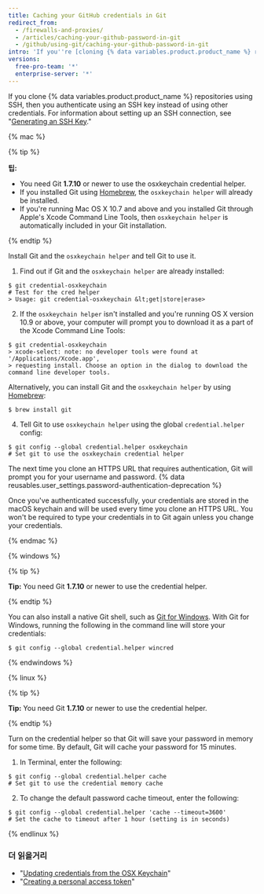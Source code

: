 ```yaml
---
title: Caching your GitHub credentials in Git
redirect_from:
  - /firewalls-and-proxies/
  - /articles/caching-your-github-password-in-git
  - /github/using-git/caching-your-github-password-in-git
intro: 'If you''re [cloning {% data variables.product.product_name %} repositories using HTTPS](/github/using-git/which-remote-url-should-i-use), you can use a credential helper to tell Git to remember your credentials.'
versions:
  free-pro-team: '*'
  enterprise-server: '*'
---
```


If you clone {% data variables.product.product_name %} repositories using SSH, then you authenticate using an SSH key instead of using other credentials. For information about setting up an SSH connection, see "[Generating an SSH Key](/articles/generating-an-ssh-key)."

{% mac %}

{% tip %}

**팁:**

- You need Git **1.7.10** or newer to use the osxkeychain credential helper.
- If you installed Git using [Homebrew](http://brew.sh/), the `osxkeychain helper` will already be installed.
- If you're running Mac OS X 10.7 and above and you installed Git through Apple's Xcode Command Line Tools, then `osxkeychain helper` is automatically included in your Git installation.

{% endtip %}

Install Git and the `osxkeychain helper` and tell Git to use it.

1. Find out if Git and the `osxkeychain helper` are already installed:
  ```shell
  $ git credential-osxkeychain
  # Test for the cred helper
  > Usage: git credential-osxkeychain &lt;get|store|erase>
  ```
2. If the `osxkeychain helper` isn't installed and you're running OS X version 10.9 or above, your computer will prompt you to download it as a part of the Xcode Command Line Tools:
  ```shell
  $ git credential-osxkeychain
  > xcode-select: note: no developer tools were found at '/Applications/Xcode.app',
  > requesting install. Choose an option in the dialog to download the command line developer tools.
  ```

 Alternatively,  you can install Git and the `osxkeychain helper` by using [Homebrew](http://brew.sh/):
  ```shell
  $ brew install git
  ```

4. Tell Git to use `osxkeychain helper` using the global `credential.helper` config:
  ```shell
  $ git config --global credential.helper osxkeychain
  # Set git to use the osxkeychain credential helper
  ```

The next time you clone an HTTPS URL that requires authentication, Git will prompt you for your username and password. {% data reusables.user_settings.password-authentication-deprecation %}

Once you've authenticated successfully, your credentials are stored in the macOS keychain and will be used every time you clone an HTTPS URL. You won't be required to type your credentials in to Git again unless you change your credentials.

{% endmac %}

{% windows %}

{% tip %}

**Tip:** You need Git **1.7.10** or newer to use the credential helper.

{% endtip %}

You can also install a native Git shell, such as [Git for Windows](https://git-for-windows.github.io/). With Git for Windows, running the following in the command line will store your credentials:

```shell
$ git config --global credential.helper wincred
```

{% endwindows %}

{% linux %}

{% tip %}

**Tip:** You need Git **1.7.10** or newer to use the credential helper.

{% endtip %}

Turn on the credential helper so that Git will save your password in memory for some time. By default, Git will cache your password for 15 minutes.

1. In Terminal, enter the following:
  ```shell
  $ git config --global credential.helper cache
  # Set git to use the credential memory cache
  ```
2. To change the default password cache timeout, enter the following:
  ```shell
  $ git config --global credential.helper 'cache --timeout=3600'
  # Set the cache to timeout after 1 hour (setting is in seconds)
  ```

{% endlinux %}

### 더 읽을거리

- "[Updating credentials from the OSX Keychain](/articles/updating-credentials-from-the-osx-keychain/)"
- "[Creating a personal access token](/github/authenticating-to-github/creating-a-personal-access-token)"
